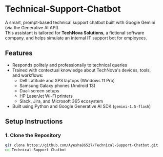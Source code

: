 # Technical-Support-Chatbot

A smart, prompt-based technical support chatbot built with Google Gemini (via the Generative AI API).  
This assistant is tailored for **TechNova Solutions**, a fictional software company, and helps simulate an internal IT support bot for employees.

## Features

- Responds politely and professionally to technical queries
- Trained with contextual knowledge about TechNova's devices, tools, and workflows:
  - Dell Latitude and XPS laptops (Windows 11 Pro)
  - Samsung Galaxy phones (Android 13)
  - Dual-screen setups
  - HP LaserJet Wi-Fi printers
  - Slack, Jira, and Microsoft 365 ecosystem
- Built using Python and Google Generative AI SDK (`gemini-1.5-flash`)

## Setup Instructions

### 1. Clone the Repository
```bash
git clone https://github.com/Ayesha86527/Technical-Support-Chatbot.git
cd Technical-Support-Chatbot
